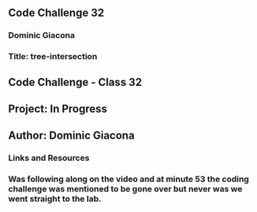 ## Code Challenge 32
### Dominic Giacona
### Title: tree-intersection

## Code Challenge - Class 32
## Project: In Progress
## Author: Dominic Giacona

### Links and Resources

### Was following along on the video and at minute 53 the coding challenge was mentioned to be gone over but never was we went straight to the lab.
